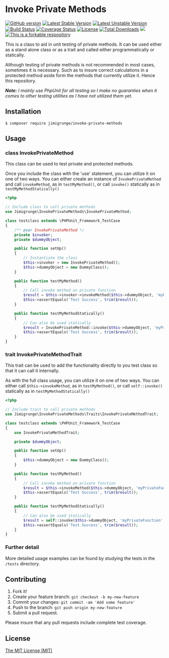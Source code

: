 # Invoke Private Methods


[![GitHub version](https://badge.fury.io/gh/jimigrunge%2Finvoke-private-methods.svg)](https://badge.fury.io/gh/jimigrunge/invoke-private-methods)
[![Latest Stable Version](https://poser.pugx.org/jimigrunge/invoke-private-methods/v/stable)](https://packagist.org/packages/jimigrunge/invoke-private-methods)
[![Latest Unstable Version](https://poser.pugx.org/jimigrunge/invoke-private-methods/v/unstable)](https://packagist.org/packages/jimigrunge/invoke-private-methods)
[![Build Status](https://travis-ci.org/jimigrunge/invoke-private-methods.svg?branch=master)](https://travis-ci.org/jimigrunge/invoke-private-methods)
[![Coverage Status](https://coveralls.io/repos/jimigrunge/invoke-private-methods/badge.png?branch=master&service=github)](https://coveralls.io/r/jimigrunge/invoke-private-methods)
[![License](https://poser.pugx.org/jimigrunge/invoke-private-methods/license)](https://packagist.org/packages/jimigrunge/invoke-private-methods)
[![Total Downloads](https://poser.pugx.org/jimigrunge/invoke-private-methods/downloads)](https://packagist.org/packages/jimigrunge/invoke-private-methods)
![](https://reposs.herokuapp.com/?path=jimigrunge/invoke-private-methods)
[![This is a forkable respository](https://img.shields.io/badge/forkable-yes-brightgreen.svg)](https://basicallydan.github.io/forkability/?u=jimigrunge&r=invoke-private-methods)


This is a class to aid in unit testing of private methods.
It can be used either as a stand alone class or as a trait and called either programmatically or statically.

Although testing of private methods is not recommended in most cases, sometimes it is necessary.
Such as to insure correct calculations in a protected method aside form the methods that currently utilize it.
Hence this repository.

_**Note:**
I mainly use PhpUnit for all testing so I make no guaranties when it comes to other testing utilities as I have not utilized them yet._

## Installation

```
$ composer require jimigrunge/invoke-private-methods
```

## Usage

### class InvokePrivateMethod

This class can be used to test private and protected methods.

Once you include the class with the 'use' statement, you can utilize it on one of two ways.
You can either create an instance of `InvokePrivateMethod` and call `invokeMethod`, as in `testMyMethod()`,
or call `invoke()` statically as in `testMyMethodStatically()`

```php
<?php

// Include class to call private methods
use Jimigrunge\InvokePrivateMethods\InvokePrivateMethod;

class testclass extends \PHPUnit_Framework_TestCase
{
    /** @var InvokePrivateMethod */
    private $invoker;
    private $dummyObject;

    public function setUp()
    {
        // Instantiate the class
        $this->invoker = new InvokePrivateMethod();
        $this->dummyObject = new DummyClass();
    }

    public function testMyMethod()
    {
        // Call invoke method on private function
        $result = $this->invoker->invokeMethod($this->dummyObject, 'myPrivateFunction', ['param1']);
        $this->assertEquals('Test Success', trim($result));
    }

    public function testMyMethodStatically()
    {
        // Can also be used statically
        $result = InvokePrivateMethod::invoke($this->dummyObject, 'myPrivateFunction', ['param1']);
        $this->assertEquals('Test Success', trim($result));
    }
}
```

### trait InvokePrivateMethodTrait

This trait can be used to add the functionality directly to you test class so that it can call it internally.

As with the full class usage, you can utilize it on one of two ways.
You can either call `$this->invokeMethod`, as in `testMyMethod()`,
or call `self::invoke()` statically as in `testMyMethodStatically()`


```php
<?php

// Include trait to call private methods
use Jimigrunge\InvokePrivateMethods\Traits\InvokePrivateMethodTrait;

class testclass extends \PHPUnit_Framework_TestCase
{
    use InvokePrivateMethodTrait;

    private $dummyObject;

    public function setUp()
    {
        $this->dummyObject = new DummyClass();
    }

    public function testMyMethod()
    {
        // Call invoke method on private function
        $result = $this->invokeMethod($this->dummyObject, 'myPrivateFunction', ['param1']);
        $this->assertEquals('Test Success', trim($result));
    }

    public function testMyMethodStatically()
    {
        // Can also be used statically
        $result = self::invoke($this->dummyObject, 'myPrivateFunction', ['param1']);
        $this->assertEquals('Test Success', trim($result));
    }
}
```

### Further detail

More detailed usage examples can be found by studying the tests in the `/tests` directory.

## Contributing

1. Fork it!
2. Create your feature branch: `git checkout -b my-new-feature`
3. Commit your changes: `git commit -am 'Add some feature'`
4. Push to the branch: `git push origin my-new-feature`
5. Submit a pull request.

Please insure that any pull requests include complete test coverage.

## License

[The MIT License (MIT)](/LICENSE.md)


